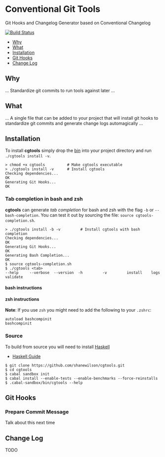 # Conventional Git Tools

Git Hooks and Changelog Generator based on Conventional Changelog

[![Build Status](https://travis-ci.org/shanewilson/cgtools.svg)](https://travis-ci.org/shanewilson/cgtools)

- [Why](#why)
- [What](#what)
- [Installation](#installion)
- [Git Hooks](#git-hooks)
- [Change Log](#change-log)

## Why
... Standardize git commits to run tools against later ...

## What
... A single file that can be added to your project that will install git hooks to standardize git commits and generate change logs automagically ...

## Installation

To install **cgtools** simply drop the [bin](https://github.com/shanewilson/cgtools/releases/download/0.1.0/cgtools) into your project directory and run `./cgtools install -v`.

```
> chmod +x cgtools          # Make cgtools executable
> ./cgtools install -v      # Install cgtools
Checking dependencies...
OK
Generating Git Hooks...
OK
```

### Tab completion in bash and zsh

**cgtools** can generate *tab completion* for bash and zsh with the flag `-b` or `--bash-completion`.
You can test it out by sourcing the file: `source cgtools-completion.sh`.

```
> ./cgtools install -b -v         # Install cgtools with bash completion
Checking dependencies...
OK
Generating Git Hooks...
OK
Generating Bash Completion...
OK
$ source cgtools-completion.sh
$ ./cgtools <tab>
--help     --verbose  --version  -h         -v         install    logs       validate
```

#### bash instructions

#### zsh instructions



**Note**: If you use `zsh` you might need to add the following to your `.zshrc`:

```
autoload bashcompinit
bashcompinit
```

### Source

To build from source you will need to install [Haskell](https://www.haskell.org/haskellwiki/Haskell)

- [Haskell Guide](https://github.com/bitemyapp/learnhaskell#getting-started)

```
$ git clone https://github.com/shanewilson/cgtools.git
$ cd cgtools
$ cabal sandbox init
$ cabal install --enable-tests --enable-benchmarks --force-reinstalls
$ .cabal-sandbox/bin/cgtools --help
```

## Git Hooks

### Prepare Commit Message

Talk about this next time

## Change Log

TODO